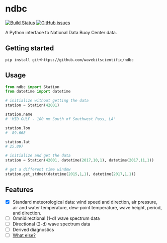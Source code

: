 # ndbc

[![Build Status](https://travis-ci.org/wavebitscientific/ndbc.svg?branch=master)](https://travis-ci.org/wavebitscientific/ndbc)
[![GitHub issues](https://img.shields.io/github/issues/wavebitscientific/ndbc.svg)](https://github.com/wavebitscientific/ndbc/issues)

A Python interface to National Data Buoy Center data.

## Getting started

```
pip install git+https://github.com/wavebitscientific/ndbc
```

## Usage

```python
from ndbc import Station
from datetime import datetime

# initialize without getting the data
station = Station(42001)

station.name
# 'MID GULF - 180 nm South of Southwest Pass, LA'

station.lon
# -89.668

station.lat
# 25.897

# initialize and get the data
station = Station(42001, datetime(2017,10,1), datetime(2017,11,1))

# get a different time window
station.get_stdmet(datetime(2015,1,1), datetime(2017,1,1))

```

## Features

* [x] Standard meteorological data: wind speed and direction, air pressure, air and water temperature, dew-point temperature, wave height, period, and direction.
* [ ] Omnidirectional (1-d) wave spectrum data
* [ ] Directional (2-d) wave spectrum data
* [ ] Derived diagnostics
* [ ] [What else?](https://github.com/wavebitscientific/ndbc/issues/new)
